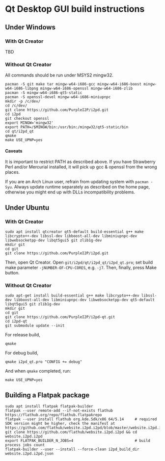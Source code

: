 # Qt Desktop GUI build instructions

## Under Windows

### With Qt Creator

TBD

### Without Qt Creator

All commands should be run under MSYS2 mingw32.

```
pacman -S git make tar mingw-w64-i686-gcc mingw-w64-i686-boost mingw-w64-i686-libpng mingw-w64-i686-openssl mingw-w64-i686-zlib
pacman -S mingw-w64-i686-qt5-static
pacman -S openssl-devel mingw-w64-i686-miniupnpc
mkdir -p /c/dev/
cd /c/dev/
git clone https://github.com/PurpleI2P/i2pd.git
cd i2pd
git checkout openssl
export MINGW='mingw32'
export PATH=/$MINGW/bin:/usr/bin:/mingw32/qt5-static/bin
cd qt/i2pd_qt
qmake
make USE_UPNP=yes
```

#### Caveats

It is important to restrict PATH as described above. If you have Strawberry Perl and/or Mercurial installed, it will pick up gcc & openssl from the wrong places.

If you are an Arch Linux user, refrain from updating system with `pacman -Syu`. Always update runtime separately as described on the home page, otherwise you might end up with DLLs incompatibility problems.

## Under Ubuntu

### With Qt Creator

```
sudo apt install qtcreator qt5-default build-essential g++ make libcrypto++-dev libssl-dev libboost-all-dev libminiupnpc-dev libwebsocketpp-dev libqt5gui5 git zlib1g-dev
mkdir git
cd git
git clone https://github.com/PurpleI2P/i2pd.git
```

Then, open Qt Creator. Open `git/i2pd/qt/i2pd_qt/i2pd_qt.pro`; set build make parameter
`-jNUMBER-OF-CPU-CORES`, e.g. `-j7`. Then, finally, press Make button.

### Without Qt Creator

```
sudo apt-get install build-essential g++ make libcrypto++-dev libssl-dev libboost-all-dev libminiupnpc-dev libwebsocketpp-dev qt5-default libqt5gui5 git zlib1g-dev
mkdir git
cd git
git clone https://github.com/PurpleI2P/i2pd-qt.git
cd i2pd-qt
git submodule update --init
```

For release build,

`qmake`

For debug build,

`qmake i2pd_qt.pro "CONFIG += debug"`

And when `qmake` completed, run:

`make USE_UPNP=yes`

## Building a Flatpak package

```
sudo apt install flatpak flatpak-builder
flatpak --user remote-add --if-not-exists flathub https://flathub.org/repo/flathub.flatpakrepo
flatpak --user install flathub org.kde.Sdk/x86_64/5.14     # required SDK version might be higher, check the manifest at https://github.com/flathub/website.i2pd.i2pd/blob/master/website.i2pd.i2pd.json
git clone https://github.com/flathub/website.i2pd.i2pd && cd website.i2pd.i2pd 
export FLATPAK_BUILDER_N_JOBS=4                            # build process jobs count
flatpak-builder --user --install --force-clean i2pd_build_dir website.i2pd.i2pd.json
```
